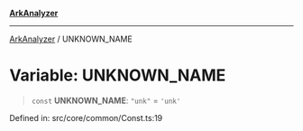 [**ArkAnalyzer**](../README.md)

***

[ArkAnalyzer](../globals.md) / UNKNOWN\_NAME

# Variable: UNKNOWN\_NAME

> `const` **UNKNOWN\_NAME**: `"unk"` = `'unk'`

Defined in: src/core/common/Const.ts:19
